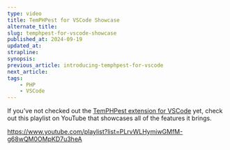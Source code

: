 ```yaml
---
type: video
title: TemPHPest for VSCode Showcase
alternate_title: 
slug: temphpest-for-vscode-showcase
published_at: 2024-09-19
updated_at: 
strapline: 
synopsis: 
previous_article: introducing-temphpest-for-vscode
next_article: 
tags:
    - PHP
    - VSCode
---
```


If you've not checked out the [TemPHPest extension for VSCode](https://marketplace.visualstudio.com/items?itemName=liamhammett.temphpest) yet, check out this playlist on YouTube that showcases all of the features it brings.

<https://www.youtube.com/playlist?list=PLrvWLHymiwGMfM-g68wQM0OMpKD7u3heA>
